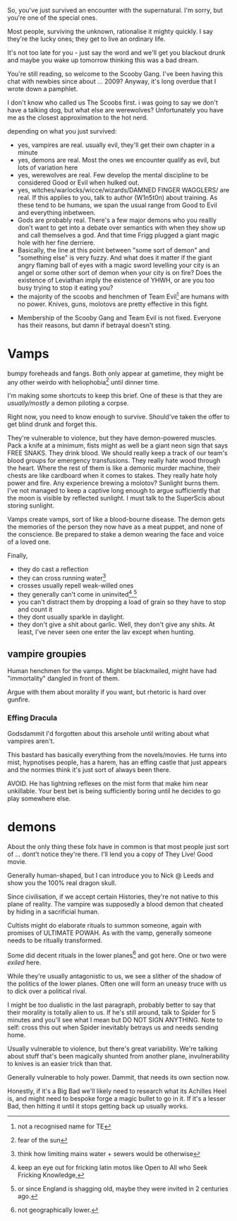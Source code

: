 So, you've just survived an encounter with the supernatural. I'm sorry, but you're one of the special ones.

Most people, surviving the unknown, rationalise it mighty quickly. I say they're the lucky ones; they get to live an ordinary life.

It's not too late for you - just say the word and we'll get you blackout drunk and maybe you wake up tomorrow thinking this was a bad dream. 

You're still reading, so welcome to the Scooby Gang. I've been having this chat with newbies since about ... 2009? Anyway, it's long overdue that I wrote down a pamphlet.

I don't know who called us The Scoobs first. i was going to say we don't have a talking dog, but what else are werewolves? Unfortunately you have me as the closest approximation to the hot nerd.

depending on what you just survived:

- yes, vampires are real. usually evil, they'll get their own chapter in a minute
- yes, demons are real. Most the ones we encounter qualify as evil, but lots of variation here
- yes, werewolves are real. Few develop the mental discipline to be considered Good or Evil when hulked out.
- yes, witches/warlocks/wicce/wizards/DAMNED FINGER WAGGLERS/ are real. If this applies to you, talk to author (W1n5t0n) about training. As these tend to be humans, we span the usual range from Good to Evil and everything inbetween.
- Gods are probably real. There's a few major demons who you reallly don't want to get into a debate over semantics with when they show up and call themselves a god. And that time Frigg plugged a giant magic hole with her fine derriere. 
- Basically, the line at this point between "some sort of demon" and "something else" is very fuzzy. And what does it matter if the giant angry flaming ball of eyes with a magic sword levelling your city is an angel or some other sort of demon when your city is on fire? Does the existence of Leviathan imply the existence of YHWH, or are you too busy trying to stop it eating you?
- the majority of the scoobs and henchmen of Team Evil[^1] are humans with no power. Knives, guns, molotovs are pretty effective in this fight.

[^1]: not a recognised name for TE
- Membership of the Scooby Gang and Team Evil is not fixed. Everyone has their reasons, but damn if betrayal doesn't sting.

# Vamps

bumpy foreheads and fangs. Both only appear at gametime, they might be any other weirdo with heliophobia[^2] until dinner time.

[^2]: fear of the sun

I'm making some shortcuts to keep this brief. One of these is that they are *usually/mostly* a demon piloting a corpse. 

Right now, you need to know enough to survive. Should've taken the offer to get blind drunk and forget this.

They're vulnerable to violence, but they have demon-powered muscles. Pack a knife at a minimum, fists might as well be a giant neon sign that says FREE SNAKS. 
They drink blood. We should really keep a track of our team's blood groups for emergency transfusions.
They really hate wood through the heart. Where the rest of them is like a demonic murder machine, their chests are like cardboard when it comes to stakes.
They really hate holy power and fire. Any experience brewing a molotov?
Sunlight burns them. I've not managed to keep a captive long enough to argue sufficiently that the moon is visible by reflected sunlight. I must talk to the SuperScis about storing sunlight.

Vamps create vamps, sort of like a blood-bourne disease. The demon gets the memories of the person they now have as a meat puppet, and none of the conscience. Be prepared to stake a demon wearing the face and voice of a loved one.

Finally,
- they do cast a reflection
- they can cross running water[^3]
- crosses usually repell weak-willed ones
- they generally can't come in uninvited[^4],[^5]
- you can't distract them by dropping a load of grain so they have to stop and count it
- they dont usually sparkle in daylight. 
- they don't give a shit about garlic. Well, they don't give any shits. At least, I've never seen one enter the lav except when hunting. 

[^3]: think  how limiting mains water + sewers would be otherwise
[^4]: keep an eye out for fricking latin motos like Open to All who Seek Fricking Knowledge,
[^5]: or since England is shagging old, maybe they were invited in 2 centuries ago.

## vampire groupies

Human henchmen for the vamps. Might be blackmailed, might have had "immortality" dangled in front of them.

Argue with them about morality if you want, but rhetoric is hard over gunfire. 

### Effing Dracula

Godsdammit I'd forgotten about this arsehole until writing about what vampires aren't.

This bastard has basically everything from the novels/movies. He turns into mist, hypnotises people, has a harem, has an effing castle that just appears and the normies think it's just sort of always been there. 

AVOID. He has lightning reflexes on the mist form that make him near unkillable. Your best bet is being sufficiently boring until he decides to go play somewhere else.
# demons

About the only thing these folx have in common is that most people just sort of ... dont't notice they're there. I'll lend you a copy of They Live! Good movie.

Generally human-shaped, but I can introduce you to Nick @ Leeds and show you the 100% real dragon skull.

Since civilisation, if we accept certain Histories, they're not native to this plane of reality. The vampire was supposedly a blood demon that cheated by hiding in a sacrificial human.

Cultists might do elaborate rituals to summon someone, again with promises of ULTIMATE POWAH. As with the vamp, generally someone needs to be ritually transformed. 

Some did decent rituals in the lower planes[^6] and got here. One or two were *exiled* here.

[^6]: not geographically lower. 

While they're usually antagonistic to us, we see a slither of the shadow of the politics of the lower planes. Often one will form an uneasy truce with us to dick over a political rival.

I might be too dualistic in the last paragraph, probably better to say that their morality is totally alien to us. If he's still around, talk to Spider for 5 minutes and you'll see what I mean but DO NOT SIGN ANYTHING. Note to self: cross this out when Spider inevitably betrays us and needs sending home.

Usually vulnerable to violence, but there's great variability. We're talking about stuff that's been magically shunted from another plane, invulnerability to knives is an easier trick than that. 

Generally vulnerable to holy power. Dammit, that needs its own section now. 

Honestly, if it's a Big Bad we'll likely need to research what its Achilles Heel is, and might need to bespoke forge a magic bullet to go in it. 
If it's a lesser Bad, then hitting it until it stops getting back up usually works.

